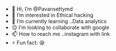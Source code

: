 - 👋 Hi, I’m @Pavansettymd
- 👀 I’m interested in Ethical hacking
- 🌱 I’m currently learning ..Data analytics
- 😌 I’m looking to collaborate with google
- 📫 How to reach me ..instagram with link
- ⚡ Fun fact: 😪

<!---
Pavansettymd/Pavansettymd is a ✨ special ✨ repository because its `README.md` (this file) appears on your GitHub profile.
You can click the Preview link to take a look at your changes.
--->
